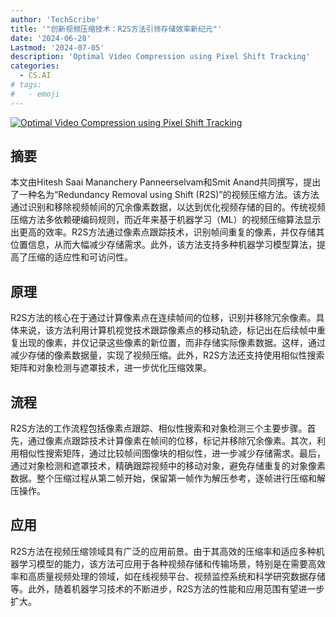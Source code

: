 ```yaml
---
author: 'TechScribe'
title: '"创新视频压缩技术：R2S方法引领存储效率新纪元"'
date: '2024-06-28'
Lastmod: '2024-07-05'
description: 'Optimal Video Compression using Pixel Shift Tracking'
categories:
  - CS.AI
# tags:
#   - emoji
---
```


[![Optimal Video Compression using Pixel Shift Tracking](https://arxiv-research-1301205113.cos.ap-guangzhou.myqcloud.com/images/2406.19630v1.pdf_0.jpg)](https://arxiv.org/abs/2406.19630v1)

## 摘要

本文由Hitesh Saai Mananchery Panneerselvam和Smit Anand共同撰写，提出了一种名为“Redundancy Removal using Shift (R2S)”的视频压缩方法。该方法通过识别和移除视频帧间的冗余像素数据，以达到优化视频存储的目的。传统视频压缩方法多依赖硬编码规则，而近年来基于机器学习（ML）的视频压缩算法显示出更高的效率。R2S方法通过像素点跟踪技术，识别帧间重复的像素，并仅存储其位置信息，从而大幅减少存储需求。此外，该方法支持多种机器学习模型算法，提高了压缩的适应性和可访问性。<!--more-->

## 原理

R2S方法的核心在于通过计算像素点在连续帧间的位移，识别并移除冗余像素。具体来说，该方法利用计算机视觉技术跟踪像素点的移动轨迹，标记出在后续帧中重复出现的像素，并仅记录这些像素的新位置，而非存储实际像素数据。这样，通过减少存储的像素数据量，实现了视频压缩。此外，R2S方法还支持使用相似性搜索矩阵和对象检测与遮罩技术，进一步优化压缩效果。

## 流程

R2S方法的工作流程包括像素点跟踪、相似性搜索和对象检测三个主要步骤。首先，通过像素点跟踪技术计算像素在帧间的位移，标记并移除冗余像素。其次，利用相似性搜索矩阵，通过比较帧间图像块的相似性，进一步减少存储需求。最后，通过对象检测和遮罩技术，精确跟踪视频中的移动对象，避免存储重复的对象像素数据。整个压缩过程从第二帧开始，保留第一帧作为解压参考，逐帧进行压缩和解压操作。

## 应用

R2S方法在视频压缩领域具有广泛的应用前景。由于其高效的压缩率和适应多种机器学习模型的能力，该方法可应用于各种视频存储和传输场景，特别是在需要高效率和高质量视频处理的领域，如在线视频平台、视频监控系统和科学研究数据存储等。此外，随着机器学习技术的不断进步，R2S方法的性能和应用范围有望进一步扩大。